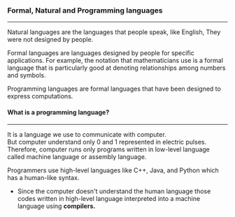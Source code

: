 ### Formal, Natural and Programming languages
***

Natural languages are the languages that people speak, like English, They were not designed by people.     

Formal languages are languages designed by people for specific applications. For example, the notation that mathematicians use is a formal language that is particularly good at denoting relationships among numbers and symbols.          

Programming languages are formal languages that have been designed to express computations.

#### What is a programming language?     
***
It is a language we use to  communicate with computer.      
But computer understand only 0 and 1 represented in electric pulses.        
Therefore, computer runs only programs written in low-level language called machine language or assembly language.

Programmers use high-level languages like C++, Java, and Python which has a human-like syntax.

- Since the computer doesn't understand the human language those codes written in high-level language interpreted into a machine language using **compilers.** 
